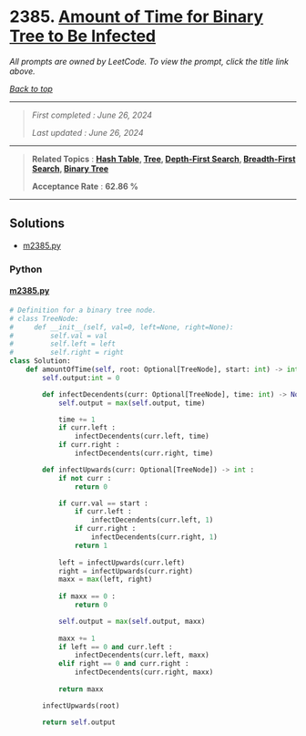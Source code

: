 # 2385. [Amount of Time for Binary Tree to Be Infected](<https://leetcode.com/problems/amount-of-time-for-binary-tree-to-be-infected>)

*All prompts are owned by LeetCode. To view the prompt, click the title link above.*

*[Back to top](<../README.md>)*

------

> *First completed : June 26, 2024*
>
> *Last updated : June 26, 2024*

------

> **Related Topics** : **[Hash Table](<by_topic/Hash Table.md>), [Tree](<by_topic/Tree.md>), [Depth-First Search](<by_topic/Depth-First Search.md>), [Breadth-First Search](<by_topic/Breadth-First Search.md>), [Binary Tree](<by_topic/Binary Tree.md>)**
>
> **Acceptance Rate** : **62.86 %**

------

## Solutions

- [m2385.py](<../my-submissions/m2385.py>)
### Python
#### [m2385.py](<../my-submissions/m2385.py>)
```Python
# Definition for a binary tree node.
# class TreeNode:
#     def __init__(self, val=0, left=None, right=None):
#         self.val = val
#         self.left = left
#         self.right = right
class Solution:
    def amountOfTime(self, root: Optional[TreeNode], start: int) -> int:
        self.output:int = 0

        def infectDecendents(curr: Optional[TreeNode], time: int) -> None :
            self.output = max(self.output, time)

            time += 1
            if curr.left :
                infectDecendents(curr.left, time)
            if curr.right :
                infectDecendents(curr.right, time)

        def infectUpwards(curr: Optional[TreeNode]) -> int :
            if not curr :
                return 0

            if curr.val == start :
                if curr.left :
                    infectDecendents(curr.left, 1)
                if curr.right :
                    infectDecendents(curr.right, 1)
                return 1
            
            left = infectUpwards(curr.left)
            right = infectUpwards(curr.right)
            maxx = max(left, right)
            
            if maxx == 0 :
                return 0

            self.output = max(self.output, maxx)
            
            maxx += 1
            if left == 0 and curr.left :
                infectDecendents(curr.left, maxx)
            elif right == 0 and curr.right :
                infectDecendents(curr.right, maxx)
            
            return maxx

        infectUpwards(root)

        return self.output
```

